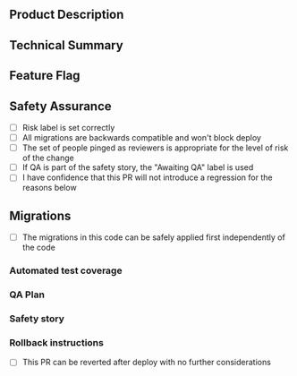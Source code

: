 ## Product Description
<!-- For non-invisible changes, describe user-facing effects. -->

## Technical Summary
<!--
    Provide a link to the ticket or document which prompted this change,
    Describe the rationale and design decisions.
-->

## Feature Flag
<!-- If this is specific to a feature flag, which one? -->

## Safety Assurance

- [ ] Risk label is set correctly
- [ ] All migrations are backwards compatible and won't block deploy
- [ ] The set of people pinged as reviewers is appropriate for the level of risk of the change
- [ ] If QA is part of the safety story, the "Awaiting QA" label is used
- [ ] I have confidence that this PR will not introduce a regression for the reasons below

## Migrations

- [ ] The migrations in this code can be safely applied first independently of the code

### Automated test coverage

<!-- Identify the related test coverage and the tests it would catch -->

### QA Plan

<!--
- Describe QA plan that along with automated test coverages proves this PR is regression free
- Link to QA Ticket
-->

### Safety story
<!--
Describe any other pieces to the safety story including
local testing, why the change is inherently safe, and/or plans to limit the blast radius of a defect.
-->

### Rollback instructions

<!--
If this PR follows standards of revertability, check the box below.
Otherwise replace it with detailed instructions or reasons a rollback is impossible.
-->

- [ ] This PR can be reverted after deploy with no further considerations 
